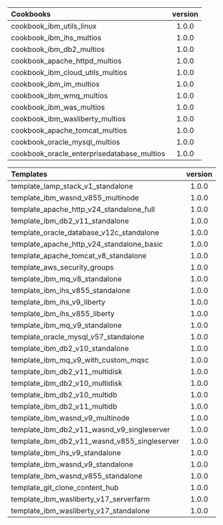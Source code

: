 |Cookbooks|version|
|:----------|:---------------:|
|cookbook_ibm_utils_linux|1.0.0|
|cookbook_ibm_ihs_multios|1.0.0|
|cookbook_ibm_db2_multios|1.0.0|
|cookbook_apache_httpd_multios|1.0.0|
|cookbook_ibm_cloud_utils_multios|1.0.0|
|cookbook_ibm_im_multios|1.0.0|
|cookbook_ibm_wmq_multios|1.0.0|
|cookbook_ibm_was_multios|1.0.0|
|cookbook_ibm_wasliberty_multios|1.0.0|
|cookbook_apache_tomcat_multios|1.0.0|
|cookbook_oracle_mysql_multios|1.0.0|
|cookbook_oracle_enterprisedatabase_multios|1.0.0|


|Templates|version|
|:----------|:---------------:|
|template_lamp_stack_v1_standalone|1.0.0|
|template_ibm_wasnd_v855_multinode|1.0.0|
|template_apache_http_v24_standalone_full|1.0.0|
|template_ibm_db2_v11_standalone|1.0.0|
|template_oracle_database_v12c_standalone|1.0.0|
|template_apache_http_v24_standalone_basic|1.0.0|
|template_apache_tomcat_v8_standalone|1.0.0|
|template_aws_security_groups|1.0.0|
|template_ibm_mq_v8_standalone|1.0.0|
|template_ibm_ihs_v855_standalone|1.0.0|
|template_ibm_ihs_v9_liberty|1.0.0|
|template_ibm_ihs_v855_liberty|1.0.0|
|template_ibm_mq_v9_standalone|1.0.0|
|template_oracle_mysql_v57_standalone|1.0.0|
|template_ibm_db2_v10_standalone|1.0.0|
|template_ibm_mq_v9_with_custom_mqsc|1.0.0|
|template_ibm_db2_v11_multidisk|1.0.0|
|template_ibm_db2_v10_multidisk|1.0.0|
|template_ibm_db2_v10_multidb|1.0.0|
|template_ibm_db2_v11_multidb|1.0.0|
|template_ibm_wasnd_v9_multinode|1.0.0|
|template_ibm_db2_v11_wasnd_v9_singleserver|1.0.0|
|template_ibm_db2_v11_wasnd_v855_singleserver|1.0.0|
|template_ibm_ihs_v9_standalone|1.0.0|
|template_ibm_wasnd_v9_standalone|1.0.0|
|template_ibm_wasnd_v855_standalone|1.0.0|
|template_git_clone_content_hub|1.0.0|
|template_ibm_wasliberty_v17_serverfarm|1.0.0|
|template_ibm_wasliberty_v17_standalone|1.0.0|
